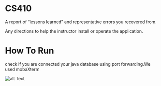 # CS410
A report of “lessons learned” and representative errors you recovered from.

Any directions to help the instructor install or operate the application.
# How To Run
check if you are connected your java database using port forwarding.We used mobaXterm


![alt Text](https://ibb.co/4NmpjF6/dbconnect.png)
